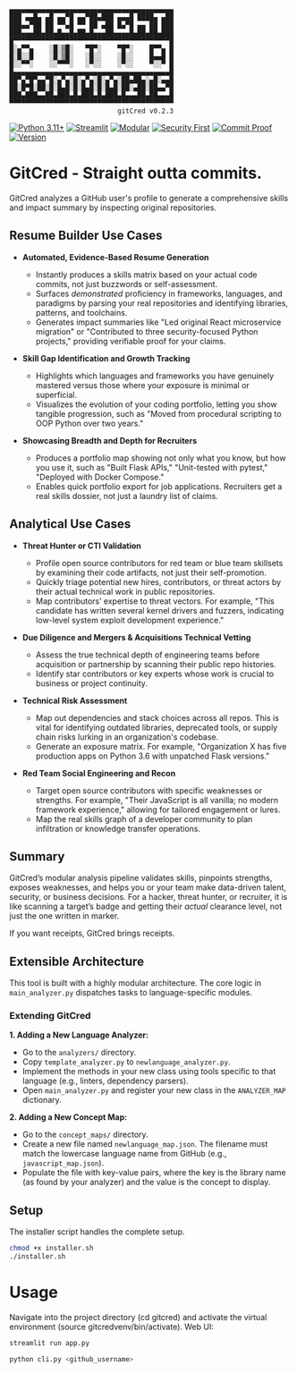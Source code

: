 
```
▄▄▄▄▄▄▄▄▄▄▄▄▄▄▄▄▄▄▄▄▄▄▄▄▄▄▄▄▄▄▄▄▄▄▄▄▄▄▄▄▄
███ ▄▄█▄ ▄█ ▄▄▀█ ▄▄▀██▄███ ▄▄▄█ ████▄ ▄██
███▄▄▀██ ██ ▀▀▄█ ▀▀ ██ ▄██ █▄▀█ ▄▄ ██ ███
███▄▄▄██▄██▄█▄▄█▄██▄█▄▄▄██▄▄▄▄█▄██▄██▄███
█▀▀▀▀▀▀▀▀▀▀▀▀▀▀▀▀▀▀▀▀▀▀▀▀▀▀▀▀▀▀▀▀▀▀▀▀▀▀▀█
█░▄▀▀▄    ░█░▒█░   ▀█▀░    ▀█▀░    █▀▀▄ █
█░█░░█    ░█░▒█░   ░█░░    ░█░░    █▄▄█ █
█░░▀▀░    ░░▀▀▀░   ░▀░░    ░▀░░    ▀░░▀ █
█▄▄▄▄▄▄▄▄▄▄▄▄▄▄▄▄▄▄▄▄▄▄▄▄▄▄▄▄▄▄▄▄▄▄▄▄▄▄▄█
██▀▄▀█▀▄▄▀█░▄▀▄░█░▄▀▄░█░▄▀▄░██▄██▄░▄█░▄▄█
██░█▀█░██░█░█▄█░█░█▄█░█░█▄█░██░▄██░██▄▄▀█
███▄███▄▄██▄███▄█▄███▄█▄███▄█▄▄▄██▄██▄▄▄█
▀▀▀▀▀▀▀▀▀▀▀▀▀▀▀▀▀▀▀▀▀▀▀▀▀▀▀▀▀▀▀▀▀▀▀▀▀▀▀▀▀
                           gitCred v0.2.3
```
[![Python 3.11+](https://img.shields.io/badge/python-3.11%2B-blue.svg)](https://www.python.org/)
[![Streamlit](https://img.shields.io/badge/Streamlit-WebUI-brightgreen)](https://streamlit.io/)
[![Modular](https://img.shields.io/badge/Architecture-Modular-informational)](#)
[![Security First](https://img.shields.io/badge/Security-First-critical)](#)
[![Commit Proof](https://img.shields.io/badge/Proof-Commits-black)](#)
[![Version](https://img.shields.io/badge/GitCred-v0.2.3-orange)](#)

# GitCred - Straight outta commits.

GitCred analyzes a GitHub user's profile to generate a comprehensive skills and impact summary by inspecting original repositories. 

## **Resume Builder Use Cases**

* **Automated, Evidence-Based Resume Generation**

  * Instantly produces a skills matrix based on your actual code commits, not just buzzwords or self-assessment.
  * Surfaces *demonstrated* proficiency in frameworks, languages, and paradigms by parsing your real repositories and identifying libraries, patterns, and toolchains.
  * Generates impact summaries like "Led original React microservice migration" or "Contributed to three security-focused Python projects," providing verifiable proof for your claims.

* **Skill Gap Identification and Growth Tracking**

  * Highlights which languages and frameworks you have genuinely mastered versus those where your exposure is minimal or superficial.
  * Visualizes the evolution of your coding portfolio, letting you show tangible progression, such as "Moved from procedural scripting to OOP Python over two years."

* **Showcasing Breadth and Depth for Recruiters**

  * Produces a portfolio map showing not only what you know, but how you use it, such as "Built Flask APIs," "Unit-tested with pytest," "Deployed with Docker Compose."
  * Enables quick portfolio export for job applications. Recruiters get a real skills dossier, not just a laundry list of claims.

## **Analytical Use Cases**

* **Threat Hunter or CTI Validation**

  * Profile open source contributors for red team or blue team skillsets by examining their code artifacts, not just their self-promotion.
  * Quickly triage potential new hires, contributors, or threat actors by their actual technical work in public repositories.
  * Map contributors’ expertise to threat vectors. For example, "This candidate has written several kernel drivers and fuzzers, indicating low-level system exploit development experience."

* **Due Diligence and Mergers & Acquisitions Technical Vetting**

  * Assess the true technical depth of engineering teams before acquisition or partnership by scanning their public repo histories.
  * Identify star contributors or key experts whose work is crucial to business or project continuity.

* **Technical Risk Assessment**

  * Map out dependencies and stack choices across all repos. This is vital for identifying outdated libraries, deprecated tools, or supply chain risks lurking in an organization's codebase.
  * Generate an exposure matrix. For example, "Organization X has five production apps on Python 3.6 with unpatched Flask versions."

* **Red Team Social Engineering and Recon**

  * Target open source contributors with specific weaknesses or strengths. For example, "Their JavaScript is all vanilla; no modern framework experience," allowing for tailored engagement or lures.
  * Map the real skills graph of a developer community to plan infiltration or knowledge transfer operations.

## **Summary**

GitCred’s modular analysis pipeline validates skills, pinpoints strengths, exposes weaknesses, and helps you or your team make data-driven talent, security, or business decisions. For a hacker, threat hunter, or recruiter, it is like scanning a target’s badge and getting their *actual* clearance level, not just the one written in marker.

If you want receipts, GitCred brings receipts.

## Extensible Architecture

This tool is built with a highly modular architecture. The core logic in `main_analyzer.py` dispatches tasks to language-specific modules.

### Extending GitCred

**1. Adding a New Language Analyzer:**
-   Go to the `analyzers/` directory.
-   Copy `template_analyzer.py` to `newlanguage_analyzer.py`.
-   Implement the methods in your new class using tools specific to that language (e.g., linters, dependency parsers).
-   Open `main_analyzer.py` and register your new class in the `ANALYZER_MAP` dictionary.

**2. Adding a New Concept Map:**
-   Go to the `concept_maps/` directory.
-   Create a new file named `newlanguage_map.json`. The filename must match the lowercase language name from GitHub (e.g., `javascript_map.json`).
-   Populate the file with key-value pairs, where the key is the library name (as found by your analyzer) and the value is the concept to display.

## Setup

The installer script handles the complete setup.
```bash
chmod +x installer.sh
./installer.sh
```
# Usage
Navigate into the project directory (cd gitcred) and activate the virtual environment (source gitcredvenv/bin/activate).
Web UI:

```bash
streamlit run app.py
```

```bash
python cli.py <github_username>
```

